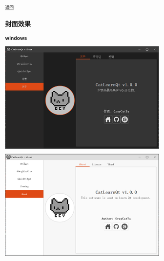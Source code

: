 [返回](../README.md)

## 封面效果

### windows 

![win_gray](../Images/win_gray.png)

![win_white](../Images/win_white.png)

